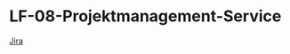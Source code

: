 # LF-08-Projektmanagement-Service

[Jira](https://lucas26.atlassian.net/jira/software/projects/LF08PS/boards/2)
